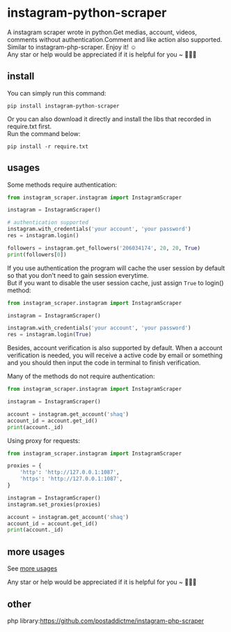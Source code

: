 # instagram-python-scraper
A instagram scraper wrote in python.Get medias, account, videos, comments without authentication.Comment and like action also supported.  
Similar to instagram-php-scraper. Enjoy it! ☺️  
Any star or help would be appreciated if it is helpful for you ~ 🙋‍♂️🌚

## install
You can simply run this command:  
```
pip install instagram-python-scraper
```
Or you can also download it directly and install the libs that recorded in require.txt first.  
Run the command below:
```
pip install -r require.txt
```

## usages
Some methods require authentication:
```python
from instagram_scraper.instagram import InstagramScraper

instagram = InstagramScraper()

# authentication supported
instagram.with_credentials('your account', 'your password')
res = instagram.login()

followers = instagram.get_followers('206034174', 20, 20, True)
print(followers[0])

```
If you use authentication the program will cache the user session by default so that you don't need to gain session everytime.  
But if you want to disable the user session cache, just assign `True` to login() method:
```python
from instagram_scraper.instagram import InstagramScraper

instagram = InstagramScraper()

instagram.with_credentials('your account', 'your password')
res = instagram.login(True)
```
Besides, account verification is also supported by default.
When a account verification is needed, you will receive a active code by email or something and you should then input the code in terminal
to finish verification.  
  
Many of the methods do not require authentication:
```python
from instagram_scraper.instagram import InstagramScraper

instagram = InstagramScraper()

account = instagram.get_account('shaq')
account_id = account.get_id()
print(account._id)
```
  
Using proxy for requests:
```python
from instagram_scraper.instagram import InstagramScraper

proxies = {
    'http': 'http://127.0.0.1:1087',
    'https': 'http://127.0.0.1:1087',
}

instagram = InstagramScraper()
instagram.set_proxies(proxies)

account = instagram.get_account('shaq')
account_id = account.get_id()
print(account._id)
```

## more usages
See [more usages](https://github.com/luengwaiban/instagram-python-scraper/blob/master/more_usages.md)  

Any star or help would be appreciated if it is helpful for you ~  🙋‍♂️🌚

## other
php library:https://github.com/postaddictme/instagram-php-scraper
